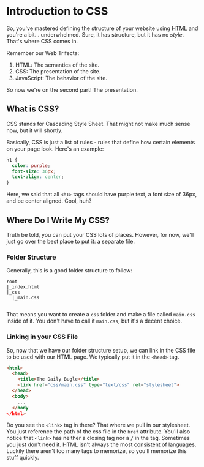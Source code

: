 # Introduction to CSS
So, you've mastered defining the structure of your website using [HTML](https://github.com/luacm/html) and you're a bit... underwhelmed. Sure, it has structure, but it has no *style*. That's where CSS comes in.

Remember our Web Trifecta:

1. HTML: The semantics of the site.
2. CSS: The presentation of the site.
3. JavaScript: The behavior of the site.

So now we're on the second part! The presentation.

## What is CSS?
CSS stands for Cascading Style Sheet. That might not make much sense now, but it will shortly. 

Basically, CSS is just a list of rules - rules that define how certain elements on your page look. Here's an example:

```CSS
h1 {
  color: purple;
  font-size: 36px;
  text-align: center;
}
```

Here, we said that all ```<h1>``` tags should have purple text, a font size of 36px, and be center aligned. Cool, huh?

## Where Do I Write My CSS?
Truth be told, you can put your CSS lots of places. However, for now, we'll just go over the best place to put it: a separate file.

### Folder Structure
Generally, this is a good folder structure to follow:
```
root
|_index.html
|_css
  |_main.css
  
```
That means you want to create a ```css``` folder and make a file called ```main.css``` inside of it. You don't have to call it ```main.css```, but it's a decent choice.

### Linking in your CSS File
So, now that we have our folder structure setup, we can link in the CSS file to be used with our HTML page. We typically put it in the ```<head>``` tag.

```HTML
<html>
  <head>
    <title>The Daily Bugle</title>
    <link href="css/main.css" type="text/css" rel="stylesheet">
  </head>
  <body>
    ...
  </body
</html>
```
Do you see the ```<link>``` tag in there? That where we pull in our stylesheet. You just reference the path of the css file in the ```href``` attribute. You'll also notice that ```<link>``` has neither a closing tag nor a ```/``` in the tag. Sometimes you just don't need it. HTML isn't always the most consistent of languages. Luckily there aren't too many tags to memorize, so you'll memorize this stuff quickly.
